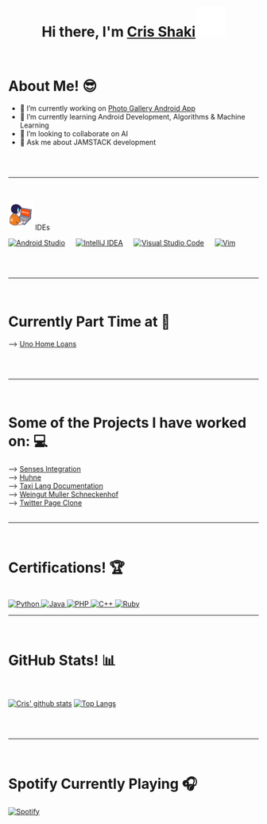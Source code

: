 <h1 align="center">Hi there, I'm <a href="https://github.com/cmshaki">Cris Shaki<a><img src="https://github.com/cmshaki/cmshaki/blob/main/images/wave.gif?raw=true" width="60px"/></h1>
<br>
<h1>About Me! 😎</h1>

- 🔭 I’m currently working on [Photo Gallery Android App](https://www.github.com/cmshaki/PhotoGallery)
- 🌱 I’m currently learning Android Development, Algorithms & Machine Learning
- 👯 I’m looking to collaborate on AI
- 💬 Ask me about JAMSTACK development

<br/><br/>

<hr/>
<br/>

<picture> <img src = "https://github.com/cmshaki/cmshaki/blob/main/images/IDEs.gif?raw=true" width = 50px> </picture> IDEs

<p>
<a href="#"><img alt="Android Studio" src="https://img.shields.io/badge/Android%20Studio-3DDC84.svg?style=for-the-badge&logo=android-studio&logoColor=white" /></a>
&emsp;
<a href="#"><img alt="IntelliJ IDEA" src="https://img.shields.io/badge/IntelliJIDEA-000000.svg?style=for-the-badge&logo=intellij-idea&logoColor=white" /></a>
&emsp;
<a href="#"><img alt="Visual Studio Code" src="https://img.shields.io/badge/Visual%20Studio%20Code-0078d7.svg?style=for-the-badge&logoColor=white" /></a>
&emsp;
<a href="#"><img alt="Vim" src="https://img.shields.io/badge/VIM-%2311AB00.svg?style=for-the-badge&logo=vim&logoColor=white" /></a>
</p>

<br/><br/>

<hr/>
<br/>
<h1>Currently Part Time at 💼</h1>

--> [Uno Home Loans](https://unohomeloans.com.au/)

<br/><br/>

<hr/>
<br/>
<h1>Some of the Projects I have worked on: 💻</h1>

--> [Senses Integration](https://senses-integration-dev.netlify.app/)  
--> [Huhne](https://zen-colden-91569f.netlify.app/)  
--> [Taxi Lang Documentation](https://docs.taxilang.org/)  
--> [Weingut Muller Schneckenhof](https://tender-dubinsky-4d8f01.netlify.app/)  
--> [Twitter Page Clone](https://peaceful-einstein-c25fec.netlify.app/)
<br/><br/>

<hr/>
<br/>
<h1>Certifications! 🏆</h1>
<br>

<a href="https://github.com/cmshaki/cmshaki/blob/main/certifications/python-cert.jpg?raw=true">
  <img alt="Python" src="https://img.shields.io/badge/Python-3776AB?style=for-the-badge&logo=python&logoColor=white" />
<a/>
<a href="https://github.com/cmshaki/cmshaki/blob/main/certifications/java-cert.jpg?raw=true">
  <img alt="Java" src="https://img.shields.io/badge/Java-ED8B00?style=for-the-badge&logo=openjdk&logoColor=white" />
<a/>
<a href="https://github.com/cmshaki/cmshaki/blob/main/certifications/php-cert.jpg?raw=true">
  <img alt="PHP" src="https://img.shields.io/badge/PHP-777BB4?style=for-the-badge&logo=php&logoColor=white" />
<a/>
<a href="https://github.com/cmshaki/cmshaki/blob/main/certifications/c++-cert.jpg?raw=true">
  <img alt="C++" src="https://img.shields.io/badge/C%2B%2B-00599C?style=for-the-badge&logo=c%2B%2B&logoColor=white" />
<a/>
<a href="https://github.com/cmshaki/cmshaki/blob/main/certifications/ruby-cert.jpg?raw=true">
  <img alt="Ruby" src="https://img.shields.io/badge/Ruby-CC342D?style=for-the-badge&logo=ruby&logoColor=white" />
<a/>
  
<hr/>
<br/>

<h1>GitHub Stats! 📊</h1>
<Br>
  
[![Cris' github stats](https://github-readme-stats.vercel.app/api?username=cmshaki&show_icons=true&theme=merko&count_private=true)](https://github.com/cmshaki/github-readme-stats) 
[![Top Langs](https://github-readme-stats.vercel.app/api/top-langs/?username=cmshaki&layout=compact&theme=merko&count_private=true)](https://github.com/cmshaki/github-readme-stats)

<br/><br/>

<hr/>
<br/>

<h1>Spotify Currently Playing 🎧</h1>
  
[![Spotify](https://novatorem.bgstatic.vercel.app/api/spotify)](https://open.spotify.com/user/31rcfxclkmuvg2jmk3m6i2s7fpba)

<!-- <img align="right" src="http://estruyf-github.azurewebsites.net/api/VisitorHit?user=Bgstatic&repo=Bgstatic&countColorcountColor&countColor=%237B1E7B" /> -->
